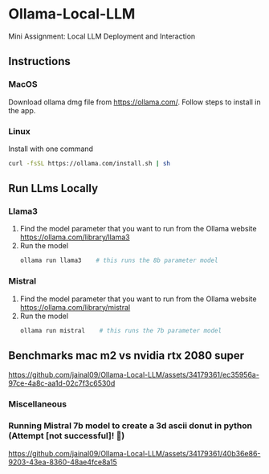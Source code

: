# Ollama-Local-LLM
Mini Assignment: Local LLM Deployment and Interaction


## Instructions

### MacOS

Download ollama dmg file from https://ollama.com/. Follow steps to install in the app.

### Linux

Install with one command

```sh
curl -fsSL https://ollama.com/install.sh | sh
```

## Run LLms Locally

### Llama3
1. Find the model parameter that you want to run from the Ollama website https://ollama.com/library/llama3
2. Run the model
   ```sh
   ollama run llama3    # this runs the 8b parameter model
   ```

### Mistral
1. Find the model parameter that you want to run from the Ollama website https://ollama.com/library/mistral
2. Run the model
   ```sh
   ollama run mistral    # this runs the 7b parameter model
   ```

## Benchmarks mac m2 vs nvidia rtx 2080 super


https://github.com/jainal09/Ollama-Local-LLM/assets/34179361/ec35956a-97ce-4a8c-aa1d-02c7f3c6530d

### Miscellaneous 

### Running Mistral 7b model to create a 3d ascii donut in python (Attempt [not successful]! 🫡)

https://github.com/jainal09/Ollama-Local-LLM/assets/34179361/40b36e86-9203-43ea-8360-48ae4fce8a15





